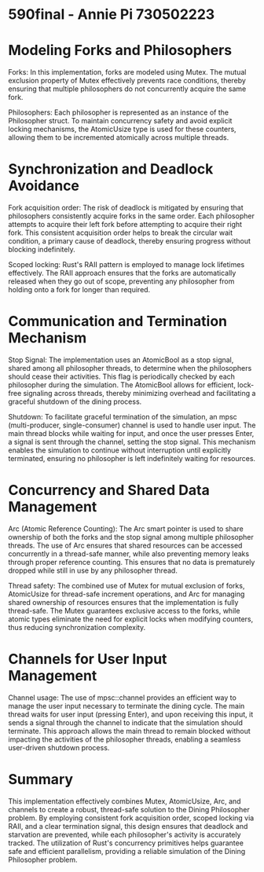 # 590final - Annie Pi 730502223

# Modeling Forks and Philosophers

Forks: In this implementation, forks are modeled using Mutex<Fork>. The mutual exclusion property of Mutex effectively prevents race conditions, thereby ensuring that multiple philosophers do not concurrently acquire the same fork.

Philosophers: Each philosopher is represented as an instance of the Philosopher struct. To maintain concurrency safety and avoid explicit locking mechanisms, the AtomicUsize type is used for these counters, allowing them to be incremented atomically across multiple threads.

# Synchronization and Deadlock Avoidance

Fork acquisition order: The risk of deadlock is mitigated by ensuring that philosophers consistently acquire forks in the same order. Each philosopher attempts to acquire their left fork before attempting to acquire their right fork. This consistent acquisition order helps to break the circular wait condition, a primary cause of deadlock, thereby ensuring progress without blocking indefinitely.

Scoped locking: Rust's RAII pattern is employed to manage lock lifetimes effectively. The RAII approach ensures that the forks are automatically released when they go out of scope, preventing any philosopher from holding onto a fork for longer than required. 

# Communication and Termination Mechanism

Stop Signal: The implementation uses an AtomicBool as a stop signal, shared among all philosopher threads, to determine when the philosophers should cease their activities. This flag is periodically checked by each philosopher during the simulation. The AtomicBool allows for efficient, lock-free signaling across threads, thereby minimizing overhead and facilitating a graceful shutdown of the dining process.

Shutdown: To facilitate graceful termination of the simulation, an mpsc (multi-producer, single-consumer) channel is used to handle user input. The main thread blocks while waiting for input, and once the user presses Enter, a signal is sent through the channel, setting the stop signal. This mechanism enables the simulation to continue without interruption until explicitly terminated, ensuring no philosopher is left indefinitely waiting for resources.

# Concurrency and Shared Data Management

Arc (Atomic Reference Counting): The Arc smart pointer is used to share ownership of both the forks and the stop signal among multiple philosopher threads. The use of Arc ensures that shared resources can be accessed concurrently in a thread-safe manner, while also preventing memory leaks through proper reference counting. This ensures that no data is prematurely dropped while still in use by any philosopher thread.

Thread safety: The combined use of Mutex for mutual exclusion of forks, AtomicUsize for thread-safe increment operations, and Arc for managing shared ownership of resources ensures that the implementation is fully thread-safe. The Mutex guarantees exclusive access to the forks, while atomic types eliminate the need for explicit locks when modifying counters, thus reducing synchronization complexity.

# Channels for User Input Management

Channel usage: The use of mpsc::channel provides an efficient way to manage the user input necessary to terminate the dining cycle. The main thread waits for user input (pressing Enter), and upon receiving this input, it sends a signal through the channel to indicate that the simulation should terminate. This approach allows the main thread to remain blocked without impacting the activities of the philosopher threads, enabling a seamless user-driven shutdown process.

# Summary

This implementation effectively combines Mutex, AtomicUsize, Arc, and channels to create a robust, thread-safe solution to the Dining Philosopher problem. By employing consistent fork acquisition order, scoped locking via RAII, and a clear termination signal, this design ensures that deadlock and starvation are prevented, while each philosopher's activity is accurately tracked. The utilization of Rust's concurrency primitives helps guarantee safe and efficient parallelism, providing a reliable simulation of the Dining Philosopher problem.

